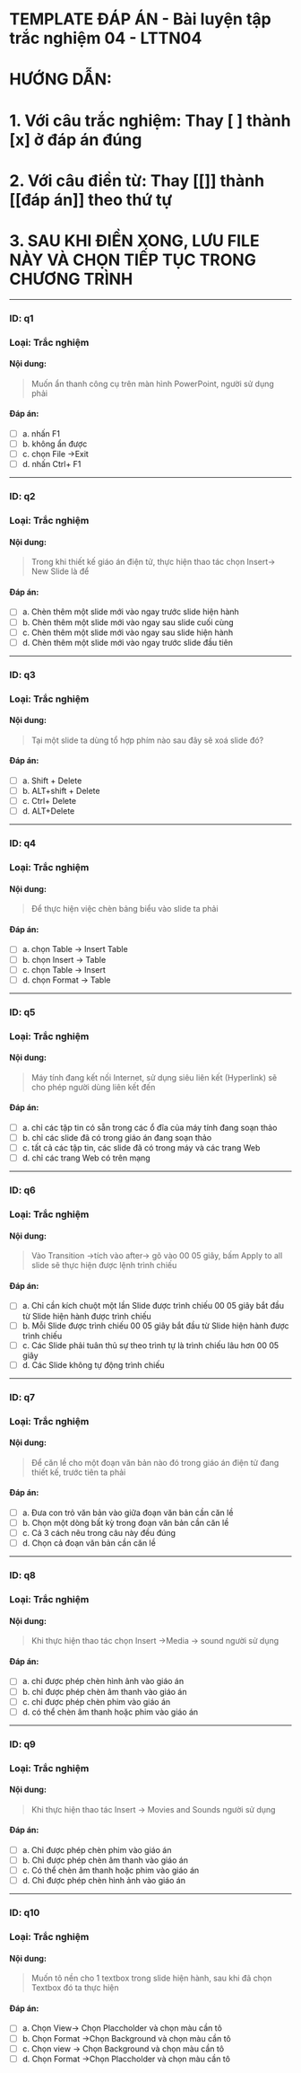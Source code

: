 # TEMPLATE ĐÁP ÁN - Bài luyện tập trắc nghiệm 04 - LTTN04

# HƯỚNG DẪN:
# 1. Với câu trắc nghiệm: Thay [ ] thành [x] ở đáp án đúng
# 2. Với câu điền từ: Thay [[]] thành [[đáp án]] theo thứ tự
# 3. SAU KHI ĐIỀN XONG, LƯU FILE NÀY VÀ CHỌN TIẾP TỤC TRONG CHƯƠNG TRÌNH


---
### ID: q1
### Loại: Trắc nghiệm

#### Nội dung:
> Muốn ẩn thanh công cụ trên màn hình PowerPoint, người sử dụng phải

#### Đáp án:
- [ ] a. nhấn F1
- [ ] b. không ẩn được
- [ ] c. chọn File ->Exit
- [ ] d. nhấn Ctrl+ F1

---
### ID: q2
### Loại: Trắc nghiệm

#### Nội dung:
> Trong khi thiết kế giáo án điện tử, thực hiện thao tác chọn Insert-> New Slide là để

#### Đáp án:
- [ ] a. Chèn thêm một slide mới vào ngay trước slide hiện hành
- [ ] b. Chèn thêm một slide mới vào ngay sau slide cuối cùng
- [ ] c. Chèn thêm một slide mới vào ngay sau slide hiện hành
- [ ] d. Chèn thêm một slide mới vào ngay trước slide đầu tiên

---
### ID: q3
### Loại: Trắc nghiệm

#### Nội dung:
> Tại một slide ta dùng tổ hợp phím nào sau đây sẽ xoá slide đó?

#### Đáp án:
- [ ] a. Shift + Delete
- [ ] b. ALT+shift + Delete
- [ ] c. Ctrl+ Delete
- [ ] d. ALT+Delete

---
### ID: q4
### Loại: Trắc nghiệm

#### Nội dung:
> Để thực hiện việc chèn bảng biểu vào slide ta phải

#### Đáp án:
- [ ] a. chọn Table -> Insert Table
- [ ] b. chọn Insert -> Table
- [ ] c. chọn Table -> Insert
- [ ] d. chọn Format -> Table

---
### ID: q5
### Loại: Trắc nghiệm

#### Nội dung:
> Máy tính đang kết nối Internet, sử dụng siêu liên kết (Hyperlink) sẽ cho phép người dùng liên kết đến

#### Đáp án:
- [ ] a. chỉ các tập tin có sẵn trong các ổ đĩa của máy tính đang soạn thảo
- [ ] b. chỉ các slide đã có trong giáo án đang soạn thảo
- [ ] c. tất cả các tập tin, các slide đã có trong máy và các trang Web
- [ ] d. chỉ các trang Web có trên mạng

---
### ID: q6
### Loại: Trắc nghiệm

#### Nội dung:
> Vào Transition ->tích vào after-> gõ vào 00 05 giây, bấm Apply to all slide sẽ thực hiện được lệnh trình chiếu

#### Đáp án:
- [ ] a. Chỉ cần kích chuột một lần Slide được trình chiếu 00 05 giây bắt đầu từ Slide hiện hành được trình chiếu
- [ ] b. Mỗi Slide được trình chiếu 00 05 giây bắt đầu từ Slide hiện hành được trình chiếu
- [ ] c. Các Slide phải tuân thủ sự theo trình tự là trình chiếu lâu hơn 00 05 giây
- [ ] d. Các Slide không tự động trình chiếu

---
### ID: q7
### Loại: Trắc nghiệm

#### Nội dung:
> Để căn lề cho một đoạn văn bản nào đó trong giáo án điện tử đang thiết kế, trước tiên ta phải

#### Đáp án:
- [ ] a. Đưa con trỏ văn bản vào giữa đoạn văn bản cần căn lề
- [ ] b. Chọn một dòng bất kỳ trong đoạn văn bản cần căn lề
- [ ] c. Cả 3 cách nêu trong câu này đều đúng
- [ ] d. Chọn cả đoạn văn bản cần căn lề

---
### ID: q8
### Loại: Trắc nghiệm

#### Nội dung:
> Khi thực hiện thao tác chọn Insert ->Media -> sound người sử dụng

#### Đáp án:
- [ ] a. chỉ được phép chèn hình ảnh vào giáo án
- [ ] b. chỉ được phép chèn âm thanh vào giáo án
- [ ] c. chỉ được phép chèn phim vào giáo án
- [ ] d. có thể chèn âm thanh hoặc phim vào giáo án

---
### ID: q9
### Loại: Trắc nghiệm

#### Nội dung:
> Khi thực hiện thao tác Insert -> Movies and Sounds người sử dụng

#### Đáp án:
- [ ] a. Chỉ được phép chèn phim vào giáo án
- [ ] b. Chỉ được phép chèn âm thanh vào giáo án
- [ ] c. Có thể chèn âm thanh hoặc phim vào giáo án
- [ ] d. Chỉ được phép chèn hình ảnh vào giáo án

---
### ID: q10
### Loại: Trắc nghiệm

#### Nội dung:
> Muốn tô nền cho 1 textbox trong slide hiện hành, sau khi đã chọn Textbox đó ta thực hiện

#### Đáp án:
- [ ] a. Chọn View-> Chọn Placcholder và chọn màu cần tô
- [ ] b. Chọn Format ->Chọn Background và chọn màu cần tô
- [ ] c. Chọn view -> Chọn Background và chọn màu cần tô
- [ ] d. Chọn Format ->Chọn Placcholder và chọn màu cần tô
